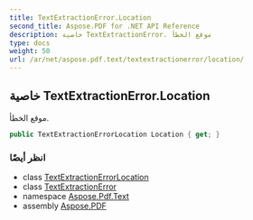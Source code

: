 ```yaml
---
title: TextExtractionError.Location
second_title: Aspose.PDF for .NET API Reference
description: خاصية TextExtractionError. موقع الخطأ
type: docs
weight: 50
url: /ar/net/aspose.pdf.text/textextractionerror/location/
---
```

## خاصية TextExtractionError.Location

موقع الخطأ.

```csharp
public TextExtractionErrorLocation Location { get; }
```

### انظر أيضًا

* class [TextExtractionErrorLocation](../../textextractionerrorlocation/)
* class [TextExtractionError](../)
* namespace [Aspose.Pdf.Text](../../../aspose.pdf.text/)
* assembly [Aspose.PDF](../../../)